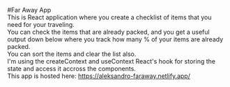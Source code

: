 #Far Away App  
This is React application where you create a checklist of items that you need for your traveling.  
You can check the items that are already packed, and you get a useful output down below where you track how many % of your items are already packed.  
You can sort the items and clear the list also.  
I'm using the createContext and useContext React's hook for storing the state and access it accross the components.  
This app is hosted here: https://aleksandro-faraway.netlify.app/
